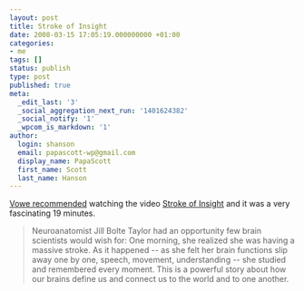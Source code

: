 ```yaml
---
layout: post
title: Stroke of Insight
date: 2008-03-15 17:05:19.000000000 +01:00
categories:
- me
tags: []
status: publish
type: post
published: true
meta:
  _edit_last: '3'
  _social_aggregation_next_run: '1401624382'
  _social_notify: '1'
  _wpcom_is_markdown: '1'
author:
  login: shanson
  email: papascott-wp@gmail.com
  display_name: PapaScott
  first_name: Scott
  last_name: Hanson
---
```

<p><a href="http://vowe.net/archives/009271.html">Vowe recommended</a> watching the video <a href="http://www.ted.com/talks/view/id/229">Stroke of Insight</a> and it was a very fascinating 19 minutes.</p>
<blockquote><p>
  Neuroanatomist Jill Bolte Taylor had an opportunity few brain scientists would wish for: One morning, she realized she was having a massive stroke. As it happened -- as she felt her brain functions slip away one by one, speech, movement, understanding -- she studied and remembered every moment. This is a powerful story about how our brains define us and connect us to the world and to one another.
</p></blockquote>
